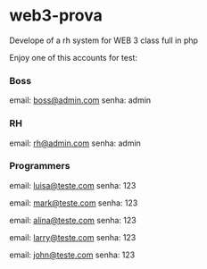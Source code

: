 # web3-prova
Develope of a rh system for WEB 3 class full in php 

Enjoy one of this accounts for test:

### Boss
email: boss@admin.com
senha: admin

### RH
email: rh@admin.com
senha: admin

### Programmers

email: luisa@teste.com
senha: 123

email: mark@teste.com
senha: 123

email: alina@teste.com
senha: 123

email: larry@teste.com
senha: 123

email: john@teste.com
senha: 123


